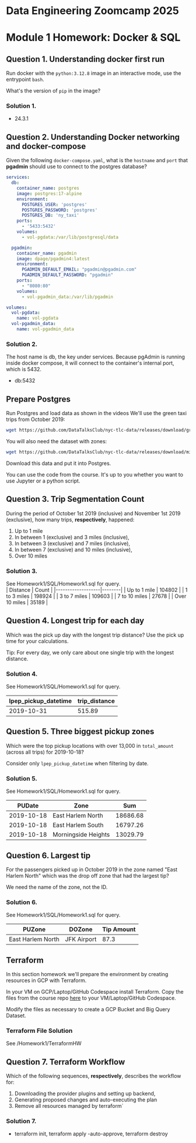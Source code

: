# Data Engineering Zoomcamp 2025
# Module 1 Homework: Docker & SQL

## Question 1. Understanding docker first run 

Run docker with the `python:3.12.8` image in an interactive mode, use the entrypoint `bash`.

What's the version of `pip` in the image?

### Solution 1. 
- 24.3.1

## Question 2. Understanding Docker networking and docker-compose

Given the following `docker-compose.yaml`, what is the `hostname` and `port` that **pgadmin** should use to connect to the postgres database?

```yaml
services:
  db:
    container_name: postgres
    image: postgres:17-alpine
    environment:
      POSTGRES_USER: 'postgres'
      POSTGRES_PASSWORD: 'postgres'
      POSTGRES_DB: 'ny_taxi'
    ports:
      - '5433:5432'
    volumes:
      - vol-pgdata:/var/lib/postgresql/data

  pgadmin:
    container_name: pgadmin
    image: dpage/pgadmin4:latest
    environment:
      PGADMIN_DEFAULT_EMAIL: "pgadmin@pgadmin.com"
      PGADMIN_DEFAULT_PASSWORD: "pgadmin"
    ports:
      - "8080:80"
    volumes:
      - vol-pgadmin_data:/var/lib/pgadmin  

volumes:
  vol-pgdata:
    name: vol-pgdata
  vol-pgadmin_data:
    name: vol-pgadmin_data
```

### Solution 2. 
The host name is db, the key under services. Because pgAdmin is running inside docker compose, it will connect to the container's internal port, which is 5432. 
- db:5432

##  Prepare Postgres

Run Postgres and load data as shown in the videos
We'll use the green taxi trips from October 2019:

```bash
wget https://github.com/DataTalksClub/nyc-tlc-data/releases/download/green/green_tripdata_2019-10.csv.gz
```

You will also need the dataset with zones:

```bash
wget https://github.com/DataTalksClub/nyc-tlc-data/releases/download/misc/taxi_zone_lookup.csv
```

Download this data and put it into Postgres.

You can use the code from the course. It's up to you whether you want to use Jupyter or a python script.

## Question 3. Trip Segmentation Count

During the period of October 1st 2019 (inclusive) and November 1st 2019 (exclusive), how many trips, **respectively**, happened:
1. Up to 1 mile
2. In between 1 (exclusive) and 3 miles (inclusive),
3. In between 3 (exclusive) and 7 miles (inclusive),
4. In between 7 (exclusive) and 10 miles (inclusive),
5. Over 10 miles 

### Solution 3. 
See Homework1/SQL/Homework1.sql for query.   
| Distance          | Count  |
|-------------------|--------|
| Up to 1 mile      | 104802 |
| 1 to 3 miles      | 198924 |
| 3 to 7 miles      | 109603 |
| 7 to 10 miles     | 27678  |
| Over 10 miles     | 35189  |



## Question 4. Longest trip for each day

Which was the pick up day with the longest trip distance?
Use the pick up time for your calculations.

Tip: For every day, we only care about one single trip with the longest distance. 

### Solution 4. 
See Homework1/SQL/Homework1.sql for query. 

| lpep_pickup_datetime | trip_distance |
|-----------------------|---------------|
| 2019-10-31           | 515.89        |


## Question 5. Three biggest pickup zones

Which were the top pickup locations with over 13,000 in
`total_amount` (across all trips) for 2019-10-18?

Consider only `lpep_pickup_datetime` when filtering by date.
 
### Solution 5. 
See Homework1/SQL/Homework1.sql for query. 

| PUDate     | Zone                   | Sum      |
|------------|------------------------|----------|
| 2019-10-18 | East Harlem North      | 18686.68 |
| 2019-10-18 | East Harlem South      | 16797.26 |
| 2019-10-18 | Morningside Heights    | 13029.79 |


## Question 6. Largest tip

For the passengers picked up in October 2019 in the zone
named "East Harlem North" which was the drop off zone that had
the largest tip?

We need the name of the zone, not the ID.

### Solution 6. 
See Homework1/SQL/Homework1.sql for query. 

| PUZone             | DOZone       | Tip Amount |
|--------------------|-------------|------------|
| East Harlem North  | JFK Airport | 87.3       |


## Terraform

In this section homework we'll prepare the environment by creating resources in GCP with Terraform.

In your VM on GCP/Laptop/GitHub Codespace install Terraform. 
Copy the files from the course repo
[here](../../../01-docker-terraform/1_terraform_gcp/terraform) to your VM/Laptop/GitHub Codespace.

Modify the files as necessary to create a GCP Bucket and Big Query Dataset.
 
### Terraform File Solution
See /Homework1/TerraformHW

## Question 7. Terraform Workflow

Which of the following sequences, **respectively**, describes the workflow for: 
1. Downloading the provider plugins and setting up backend,
2. Generating proposed changes and auto-executing the plan
3. Remove all resources managed by terraform`

### Solution 7. 
- terraform init, terraform apply -auto-approve, terraform destroy
